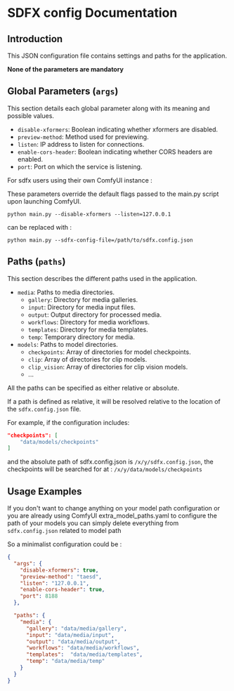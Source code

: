# SDFX config Documentation

## Introduction
This JSON configuration file contains settings and paths for the application.

**None of the parameters are mandatory**

## Global Parameters (`args`)
This section details each global parameter along with its meaning and possible values.
- `disable-xformers`: Boolean indicating whether xformers are disabled.
- `preview-method`: Method used for previewing.
- `listen`: IP address to listen for connections.
- `enable-cors-header`: Boolean indicating whether CORS headers are enabled.
- `port`: Port on which the service is listening.

For sdfx users using their own ComfyUI instance :

These parameters override the default flags passed to the main.py script upon launching ComfyUI.

```python main.py --disable-xformers --listen=127.0.0.1```

can be replaced with :

```python main.py --sdfx-config-file=/path/to/sdfx.config.json```


## Paths (`paths`)
This section describes the different paths used in the application.
- `media`: Paths to media directories.
  - `gallery`: Directory for media galleries.
  - `input`: Directory for media input files.
  - `output`: Output directory for processed media.
  - `workflows`: Directory for media workflows.
  - `templates`: Directory for media templates.
  - `temp`: Temporary directory for media.
- `models`: Paths to model directories.
  - `checkpoints`: Array of directories for model checkpoints.
  - `clip`: Array of directories for clip models.
  - `clip_vision`: Array of directories for clip vision models.
  - ...


All the paths can be specified as either relative or absolute.

If a path is defined as relative, it will be resolved relative to the location of the `sdfx.config.json` file.

For example, if the configuration includes:

```json
"checkpoints": [
    "data/models/checkpoints"
]
```
and the absolute path of sdfx.config.json is `/x/y/sdfx.config.json`, the checkpoints will be searched for at :
```/x/y/data/models/checkpoints```

## Usage Examples
If you don't want to change anything on your model path configuration or you are already using ComfyUI extra_model_paths.yaml to configure the path of your models you can simply delete everything from `sdfx.config.json` related to model path

So a minimalist configuration could be : 

```json
{ 
  "args": {
    "disable-xformers": true,
    "preview-method": "taesd",
    "listen": "127.0.0.1",
    "enable-cors-header": true,
    "port": 8188
  },

  "paths": {
    "media": {
      "gallery": "data/media/gallery",
      "input": "data/media/input",
      "output": "data/media/output",
      "workflows": "data/media/workflows",
      "templates":  "data/media/templates",
      "temp": "data/media/temp"
    }
  }
}
```